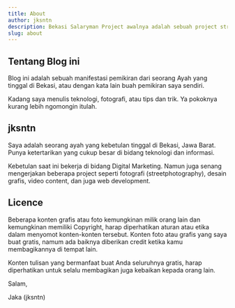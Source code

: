 ```yaml
---
title: About
author: jksntn
description: Bekasi Salaryman Project awalnya adalah sebuah project street photography yang saya kerjakan pada tahun 2015 - 2017. Pada akhirnya, BSP menjadi sebuah self branding bagi saya.
slug: about
---
```


## Tentang Blog ini

Blog ini adalah sebuah manifestasi pemikiran dari seorang Ayah yang tinggal di Bekasi, atau dengan kata lain buah pemikiran saya sendiri. 

Kadang saya menulis teknologi, fotografi, atau tips dan trik. Ya pokoknya kurang lebih ngomongin itulah.

## jksntn

Saya adalah seorang ayah yang kebetulan tinggal di Bekasi, Jawa Barat. Punya ketertarikan yang cukup besar di bidang teknologi dan informasi. 

Kebetulan saat ini bekerja di bidang Digital Marketing. Namun juga senang mengerjakan beberapa project seperti fotografi (streetphotography), desain grafis, video content, dan juga web development. 

## Licence

Beberapa konten grafis atau foto kemungkinan milik orang lain dan kemungkinan memiliki Copyright, harap diperhatikan aturan atau etika dalam menyomot konten-konten tersebut. Konten foto atau grafis yang saya buat gratis, namum ada baiknya diberikan credit ketika kamu membagikannya di tempat lain.

Konten tulisan yang bermanfaat buat Anda seluruhnya gratis, harap diperhatikan untuk selalu membagikan juga kebaikan kepada orang lain. 

Salam, 

Jaka (jksntn)

<!--more-->
